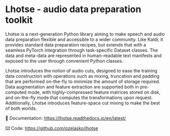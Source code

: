 # Lhotse - audio data preparation toolkit

Lhotse is a next-generation Python library aiming to make speech and audio data preparation flexible and accessible to a wider community.
Like Kaldi, it provides standard data preparation recipes, but extends that with a seamless PyTorch integration through task-specific Dataset classes. 
The data and meta-data are represented in human-readable text manifests and exposed to the user through convenient Python classes.

Lhotse introduces the notion of audio cuts, designed to ease the training data construction with operations such as mixing, truncation and padding that are performed on-the-fly to minimize the amount of storage required. 
Data augmentation and feature extraction are supported both in pre-computed mode, with highly-compressed feature matrices stored on disk, and on-the-fly mode that computes the transformations upon request. 
Additionally, Lhotse introduces feature-space cut mixing to make the best of both worlds.

📄 Documentation: https://lhotse.readthedocs.io/en/latest/

⌨️ Code: https://github.com/pzelasko/lhotse
